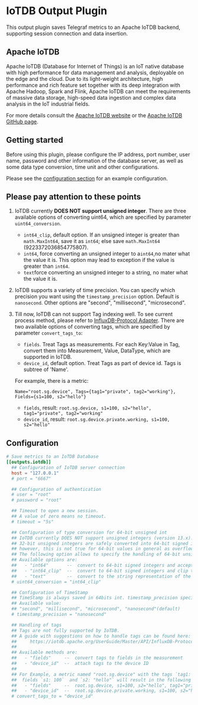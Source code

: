 # IoTDB Output Plugin

This output plugin saves Telegraf metrics to an Apache IoTDB backend,
supporting session connection and data insertion.

## Apache IoTDB

Apache IoTDB (Database for Internet of Things) is an IoT native database with
high performance for data management and analysis, deployable on the edge and
the cloud. Due to its light-weight architecture, high performance and rich
feature set together with its deep integration with Apache Hadoop, Spark and
Flink, Apache IoTDB can meet the requirements of massive data storage,
high-speed data ingestion and complex data analysis in the IoT industrial
fields.

For more details consult the [Apache IoTDB website](https://iotdb.apache.org)
or the [Apache IoTDB GitHub page](https://github.com/apache/iotdb).

## Getting started

Before using this plugin, please configure the IP address, port number,
user name, password and other information of the database server,
as well as some data type conversion, time unit and other configurations.

Please see the [configuration section](#Configuration) for an example
configuration.

## Please pay attention to these points

1. IoTDB currently **DOES NOT support unsigned integer**.
There are three available options of converting uint64, which are specified by
parameter `uint64_conversion`.

   - `int64_clip`, default option. If an unsigned integer is greater than
   `math.MaxInt64`, save it as `int64`; else save `math.MaxInt64`
   (9223372036854775807).
   - `int64`, force converting an unsigned integer to a`int64`,no mater
   what the value it is. This option may lead to exception if the value is
   greater than `int64`.
   - `text`force converting an unsigned integer to a string, no mater what the
   value it is.

2. IoTDB supports a variety of time precision. You can specify which precision
you want using the `timestamp_precision` option. Default is `nanosecond`.
Other options are "second", "millisecond", "microsecond".

3. Till now, IoTDB can not support Tag indexing well. To see current process
   method, please refer to [InfluxDB-Protocol Adapter](
   https://iotdb.apache.org/UserGuide/Master/API/InfluxDB-Protocol.html).
   There are two available options of converting tags, which are specified by
   parameter `convert_tags_to`:

   - `fields`. Treat Tags as measurements. For each Key:Value in Tag,
   convert them into Measurement, Value, DataType, which are supported in IoTDB.
   - `device_id`, default option. Treat Tags as part of device id. Tags
   is subtree of 'Name'.

   For example, there is a metric:

   `Name="root.sg.device", Tags={tag1="private", tag2="working"}, Fields={s1=100, s2="hello"}`

   - `fields`, result: `root.sg.device, s1=100, s2="hello", tag1="private", tag2="working"`
   - `device_id`, result: `root.sg.device.private.working, s1=100, s2="hello"`

## Configuration

```toml @sample.conf
# Save metrics to an IoTDB Database
[[outputs.iotdb]]
  ## Configuration of IoTDB server connection
  host = "127.0.0.1"
  # port = "6667"

  ## Configuration of authentication
  # user = "root"
  # password = "root"

  ## Timeout to open a new session.
  ## A value of zero means no timeout.
  # timeout = "5s"

  ## Configuration of type conversion for 64-bit unsigned int
  ## IoTDB currently DOES NOT support unsigned integers (version 13.x). 
  ## 32-bit unsigned integers are safely converted into 64-bit signed integers by the plugin,
  ## however, this is not true for 64-bit values in general as overflows may occur.
  ## The following option allows to specify the handling of 64-bit unsigned integers.
  ## Available options are:
  ##   - "int64"       --  convert to 64-bit signed integers and accept overflows
  ##   - "int64_clip"  --  convert to 64-bit signed integers and clip the values on overflow to 9,223,372,036,854,775,807
  ##   - "text"        --  convert to the string representation of the value
  # uint64_conversion = "int64_clip"

  ## Configuration of TimeStamp
  ## TimeStamp is always saved in 64bits int. timestamp_precision specifies the unit of timestamp. 
  ## Available value:
  ## "second", "millisecond", "microsecond", "nanosecond"(default)
  # timestamp_precision = "nanosecond"

  ## Handling of tags
  ## Tags are not fully supported by IoTDB. 
  ## A guide with suggestions on how to handle tags can be found here:
  ##     https://iotdb.apache.org/UserGuide/Master/API/InfluxDB-Protocol.html
  ## 
  ## Available methods are:
  ##   - "fields"     --  convert tags to fields in the measurement
  ##   - "device_id"  --  attach tags to the device ID
  ##
  ## For Example, a metric named "root.sg.device" with the tags `tag1: "private"`  and  `tag2: "working"` and
  ##  fields `s1: 100`  and `s2: "hello"` will result in the following representations in IoTDB
  ##   - "fields"     --  root.sg.device, s1=100, s2="hello", tag1="private", tag2="working"
  ##   - "device_id"  --  root.sg.device.private.working, s1=100, s2="hello"
  # convert_tags_to = "device_id"

```
